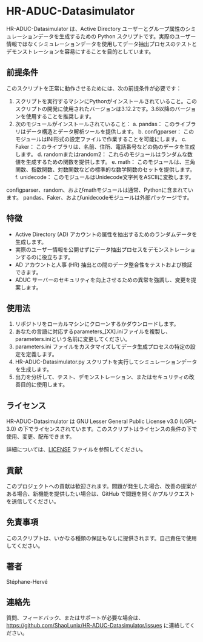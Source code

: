 # HR-ADUC-Datasimulator

HR-ADUC-Datasimulator は、Active Directory ユーザーとグループ属性のシミュレーションデータを生成するための Python スクリプトです。実際のユーザー情報ではなくシミュレーションデータを使用してデータ抽出プロセスのテストとデモンストレーションを容易にすることを目的としています。

## 前提条件

このスクリプトを正常に動作させるためには、次の前提条件が必要です：
1. スクリプトを実行するマシンにPythonがインストールされていること。このスクリプトの開発に使用されたバージョンは3.12.2です。3.6以降のバージョンを使用することを推奨します。
2. 次のモジュールがインストールされていること：
    a. pandas：
        このライブラリはデータ構造とデータ解析ツールを提供します。
    b. configparser：
        このモジュールはINI形式の設定ファイルで作業することを可能にします。
    c. Faker：
        このライブラリは、名前、住所、電話番号などの偽のデータを生成します。
    d. randomまたはrandom2：
        これらのモジュールはランダムな数値を生成するための関数を提供します。
    e. math：
        このモジュールは、三角関数、指数関数、対数関数などの標準的な数学関数のセットを提供します。
    f. unidecode：
        このモジュールはUnidecode文字列をASCIIに変換します。

configparser、random、およびmathモジュールは通常、Pythonに含まれています。
pandas、Faker、およびunidecodeモジュールは外部パッケージです。

## 特徴

- Active Directory (AD) アカウントの属性を抽出するためのランダムデータを生成します。
- 実際のユーザー情報を公開せずにデータ抽出プロセスをデモンストレーションするのに役立ちます。
- AD アカウントと人事 (HR) 抽出との間のデータ整合性をテストおよび検証できます。
- ADUC サーバーのセキュリティを向上させるための異常を強調し、変更を提案します。

## 使用法

1. リポジトリをローカルマシンにクローンするかダウンロードします。
2. あなたの言語に対応するparameters_[XX].iniファイルを複製し、parameters.iniという名前に変更してください。
3. parameters.ini ファイルをカスタマイズしてデータ生成プロセスの特定の設定を定義します。
4. HR-ADUC-Datasimulator.py スクリプトを実行してシミュレーションデータを生成します。
5. 出力を分析して、テスト、デモンストレーション、またはセキュリティの改善目的に使用します。

## ライセンス

HR-ADUC-Datasimulator は GNU Lesser General Public License v3.0 (LGPL-3.0) の下でライセンスされています。このスクリプトはライセンスの条件の下で使用、変更、配布できます。

詳細については、[LICENSE](https://github.com/ShaoLunix/HR-ADUC-Datasimulator/blob/main/LICENSE) ファイルを参照してください。

## 貢献

このプロジェクトへの貢献は歓迎されます。問題が発生した場合、改善の提案がある場合、新機能を提供したい場合は、GitHub で問題を開くかプルリクエストを送信してください。

## 免責事項

このスクリプトは、いかなる種類の保証もなしに提供されます。自己責任で使用してください。

## 著者

Stéphane-Hervé

## 連絡先

質問、フィードバック、またはサポートが必要な場合は、https://github.com/ShaoLunix/HR-ADUC-Datasimulator/issues に連絡してください。
